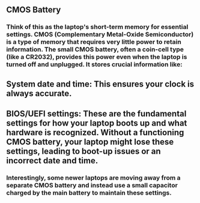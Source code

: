 ## CMOS Battery
### Think of this as the laptop's short-term memory for essential settings. CMOS (Complementary Metal-Oxide Semiconductor) is a type of memory that requires very little power to retain information. The small CMOS battery, often a coin-cell type (like a CR2032), provides this power even when the laptop is turned off and unplugged. It stores crucial information like:

## System date and time: This ensures your clock is always accurate. 

## BIOS/UEFI settings: These are the fundamental settings for how your laptop boots up and what hardware is recognized. Without a functioning CMOS battery, your laptop might lose these settings, leading to boot-up issues or an incorrect date and time.

### Interestingly, some newer laptops are moving away from a separate CMOS battery and instead use a small capacitor charged by the main battery to maintain these settings.